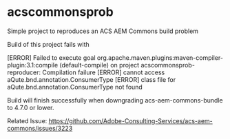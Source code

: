 # acscommonsprob
Simple project to reproduces an ACS AEM Commons build problem

Build of this project fails with

[ERROR] Failed to execute goal org.apache.maven.plugins:maven-compiler-plugin:3.1:compile (default-compile) on project acscommonsprob-reproducer: Compilation failure
[ERROR] cannot access aQute.bnd.annotation.ConsumerType
[ERROR]   class file for aQute.bnd.annotation.ConsumerType not found

Build will finish successfully when downgrading acs-aem-commons-bundle to 4.7.0 or lower.

Related Issue: https://github.com/Adobe-Consulting-Services/acs-aem-commons/issues/3223
